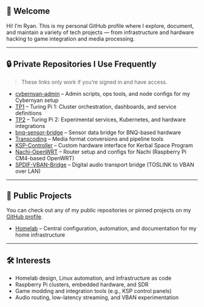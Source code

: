 <!--
**Teslamax/Teslamax** is a ✨ _special_ ✨ repository because its `README.md` (this file) appears on your GitHub profile.

Here are some ideas to get you started:

- 🔭 I’m currently working on ...
- 🌱 I’m currently learning ...
- 👯 I’m looking to collaborate on ...
- 🤔 I’m looking for help with ...
- 💬 Ask me about ...
- 📫 How to reach me: ...
- 😄 Pronouns: ...
- ⚡ Fun fact: ...
-->

## 👋 Welcome

Hi! I’m Ryan. This is my personal GitHub profile where I explore, document, and maintain a variety of tech projects — from infrastructure and hardware hacking to game integration and media processing.

---

## 🔒 Private Repositories I Use Frequently

> These links only work if you’re signed in and have access.

- [cybernyan-admin](https://github.com/ryanrasmussen/cybernyan-admin) – Admin scripts, ops tools, and node configs for my Cybernyan setup
- [TP1](https://github.com/ryanrasmussen/TP1) – Turing Pi 1: Cluster orchestration, dashboards, and service definitions
- [TP2](https://github.com/ryanrasmussen/TP2) – Turing Pi 2: Experimental services, Kubernetes, and hardware integrations
- [bnq-sensor-bridge](https://github.com/ryanrasmussen/bnq-sensor-bridge) – Sensor data bridge for BNQ-based hardware
- [Transcoding](https://github.com/ryanrasmussen/Transcoding) – Media format conversions and pipeline tools
- [KSP-Controller](https://github.com/ryanrasmussen/KSP-Controller) – Custom hardware interface for Kerbal Space Program
- [Nachi-OpenWRT](https://github.com/ryanrasmussen/Nachi-OpenWRT) – Router setup and configs for Nachi (Raspberry Pi CM4-based OpenWRT)
- [SPDIF-VBAN-Bridge](https://github.com/ryanrasmussen/SPDIF-VBAN-Bridge) – Digital audio transport bridge (TOSLINK to VBAN over LAN)

---

## 📂 Public Projects

You can check out any of my public repositories or pinned projects on my [GitHub profile](https://github.com/ryanrasmussen).

- [Homelab](https://github.com/ryanrasmussen/Homelab) – Central configuration, automation, and documentation for my home infrastructure

---

## 🛠️ Interests

- Homelab design, Linux automation, and infrastructure as code
- Raspberry Pi clusters, embedded hardware, and SDR
- Game modding and integration tools (e.g., KSP control panels)
- Audio routing, low-latency streaming, and VBAN experimentation
